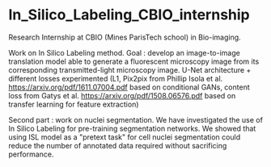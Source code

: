 # In_Silico_Labeling_CBIO_internship
Research Internship at CBIO (Mines ParisTech school) in Bio-imaging. 

Work on In Silico Labeling method. Goal : develop an image-to-image translation model able to generate a fluorescent microscopy image from its corresponding transmitted-light microscopy image. 
U-Net architecture + different losses experimented (L1, Pix2pix from Phillip Isola et al. https://arxiv.org/pdf/1611.07004.pdf based on conditional GANs, content loss from Gatys et al. https://arxiv.org/pdf/1508.06576.pdf based on transfer learning for feature extraction) 

Second part : work on nuclei segmentation. We have investigated the use of In Silico Labeling for pre-training segmentation networks. We showed that using ISL model as a "pretext task" for cell nuclei segmentation could reduce the number of annotated data required without sacrificing performance. 

